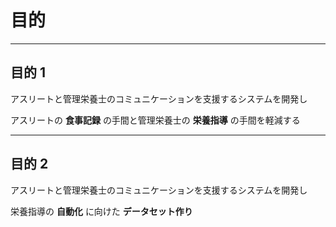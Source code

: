 <!--
- アスリートの食事記録の手間と管理栄養士の栄養指導の手間を軽減する
- 栄養指導の自動化に向けたデータセット作り
-->

# 目的

<!-- background: purpose -->

---

## 目的 1

<!-- background: purpose -->

アスリートと管理栄養士のコミュニケーションを支援するシステムを開発し

アスリートの **食事記録** の手間と管理栄養士の **栄養指導** の手間を軽減する

---

<!-- background: purpose -->

## 目的 2

アスリートと管理栄養士のコミュニケーションを支援するシステムを開発し

栄養指導の **自動化** に向けた **データセット作り**
